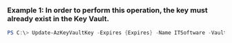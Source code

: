 ### Example 1: In order to perform this operation, the key must already exist in the Key Vault.
```powershell
PS C:\> Update-AzKeyVaultKey -Expires {Expires} -Name ITSoftware -VaultName Contoso -Version 00000000-0000-0000-0000-000000000000
```


